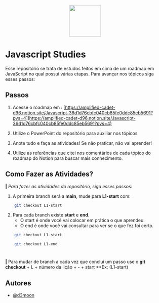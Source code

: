 
<p align="center"><img width="100" src="https://logospng.org/download/javascript/logo-javascript-1024.png"/></p>

# Javascript Studies 
Esse repositório se trata de estudos feitos em cima de um roadmap em JavaScript no qual possui várias etapas. Para avançar nos tópicos siga esses passos: 




## Passos
1. Acesse o roadmap em : [https://amplified-cadet-d96.notion.site/Javascript-36d1d76cbfc040cb85fe0ddc85eb5691?pvs=4](https://amplified-cadet-d96.notion.site/Javascript-36d1d76cbfc040cb85fe0ddc85eb5691?pvs=4)

2. Utilize o PowerPoint do repositório para auxiliar nos tópicos
3. Anote tudo e faça as atividades! Se não praticar, não vai aprender!
4. Utilize as referências que citei nos comentários de cada tópico do roadmap do Notion para buscar mais conhecimento.

## Como Fazer as Atividades?

**|** *Para fazer as atividades do repositório, siga esses passos:*

1. A primeira branch será a **main**, mude para **L1-start** com:
```bash
    git checkout L1-start
```
2. Para cada branch existe **start** e **end**.
    - O start é onde você vai colocar em prática o que aprendeu.
    - O end é onde você vai consultar para ver se o que fez foi certo.
```bash
    git checkout L1-start
```

```bash
    git checkout L1-end 
```
#

**|** Para mudar de branch a cada vez que conclui um passo use o **git checkout** + L + número da lição + - + start **Ex: (L1-start)

## Autores

- [@d3moon](https://www.github.com/d3moon)

